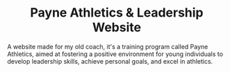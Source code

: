 <h1 align="center">Payne Athletics & Leadership Website</h1>

A website made for my old coach, it's a training program called Payne Athletics, aimed at fostering a positive environment for young individuals to develop leadership skills, achieve personal goals, and excel in athletics.

